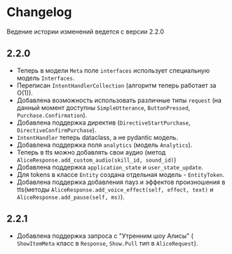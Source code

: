 # Changelog

Ведение истории изменений ведется с версии 2.2.0

## 2.2.0

- Теперь в модели `Meta` поле `interfaces`
  использует специальную модель `Interfaces`.
- Переписан `IntentHandlerCollection` (алгоритм теперь работает за O(1)).
- Добавлена возможность использовать различные типы
  `request` (на данный момент доступны `SimpleUtterance`,
  `ButtonPressed`, `Purchase.Confirmation`).
- Добавлена поддержка директив
  (`DirectiveStartPurchase`, `DirectiveConfirmPurchase`).
- `IntentHandler` теперь dataclass, а не pydantic модель.
- Добавлена поддержка поля `analytics` (модель `Analytics`).
- Теперь в tts можно добавлять свои аудио (метод
  `AliceResponse.add_custom_audio(skill_id, sound_id)`)
- Добавлена поддержка `application_state` и
  `user_state_update`.
- Для tokens в классе `Entity` создана отдельная модель -
  `EntityToken`.
- Добавлена поддержка добавления пауз и эффектов произношения в tts(методы
  `AliceResponse.add_voice_effect(self, effect, text)` и
  `AliceResponse.add_pause(self, ms)`).

## 2.2.1

- Добавлена поддержка запроса с "Утренним шоу Алисы" (
  `ShowItemMeta` класс в `Response`, `Show.Pull` тип в `AliceRequest`).
